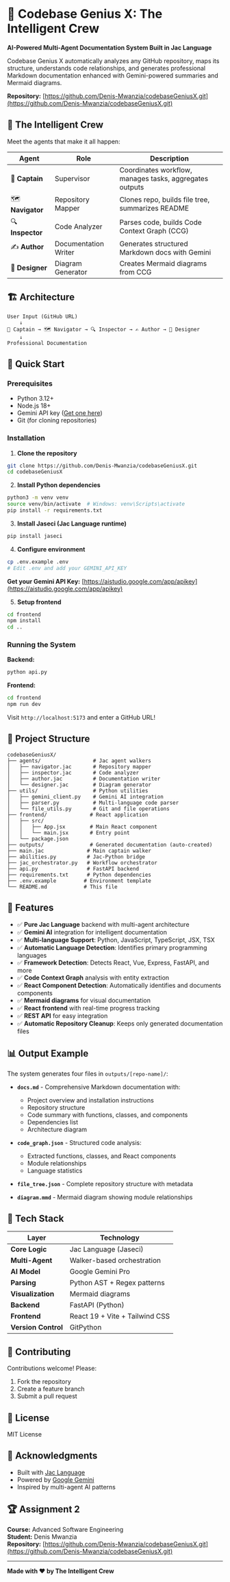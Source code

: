 # 🚀 Codebase Genius X: The Intelligent Crew

**AI-Powered Multi-Agent Documentation System Built in Jac Language**

Codebase Genius X automatically analyzes any GitHub repository, maps its structure, understands code relationships, and generates professional Markdown documentation enhanced with Gemini-powered summaries and Mermaid diagrams.

**Repository:** [https://github.com/Denis-Mwanzia/codebaseGeniusX.git](https://github.com/Denis-Mwanzia/codebaseGeniusX.git)

## 🎯 The Intelligent Crew

Meet the agents that make it all happen:

| Agent | Role | Description |
|-------|------|-------------|
| 🧭 **Captain** | Supervisor | Coordinates workflow, manages tasks, aggregates outputs |
| 🗺️ **Navigator** | Repository Mapper | Clones repo, builds file tree, summarizes README |
| 🔍 **Inspector** | Code Analyzer | Parses code, builds Code Context Graph (CCG) |
| ✍️ **Author** | Documentation Writer | Generates structured Markdown docs with Gemini |
| 🎨 **Designer** | Diagram Generator | Creates Mermaid diagrams from CCG |

## 🏗️ Architecture

```
User Input (GitHub URL)
    ↓
🧭 Captain → 🗺️ Navigator → 🔍 Inspector → ✍️ Author → 🎨 Designer
    ↓
Professional Documentation
```

## 🚀 Quick Start

### Prerequisites

- Python 3.12+
- Node.js 18+
- Gemini API key ([Get one here](https://aistudio.google.com/app/apikey))
- Git (for cloning repositories)

### Installation

1. **Clone the repository**
```bash
git clone https://github.com/Denis-Mwanzia/codebaseGeniusX.git
cd codebaseGeniusX
```

2. **Install Python dependencies**
```bash
python3 -m venv venv
source venv/bin/activate  # Windows: venv\Scripts\activate
pip install -r requirements.txt
```

3. **Install Jaseci (Jac Language runtime)**
```bash
pip install jaseci
```

4. **Configure environment**
```bash
cp .env.example .env
# Edit .env and add your GEMINI_API_KEY
```

**Get your Gemini API Key:** [https://aistudio.google.com/app/apikey](https://aistudio.google.com/app/apikey)

5. **Setup frontend**
```bash
cd frontend
npm install
cd ..
```

### Running the System

**Backend:**
```bash
python api.py
```

**Frontend:**
```bash
cd frontend
npm run dev
```

Visit `http://localhost:5173` and enter a GitHub URL!

## 📁 Project Structure

```
codebaseGeniusX/
├── agents/                 # Jac agent walkers
│   ├── navigator.jac       # Repository mapper
│   ├── inspector.jac       # Code analyzer
│   ├── author.jac          # Documentation writer
│   └── designer.jac        # Diagram generator
├── utils/                  # Python utilities
│   ├── gemini_client.py    # Gemini AI integration
│   ├── parser.py           # Multi-language code parser
│   └── file_utils.py       # Git and file operations
├── frontend/              # React application
│   ├── src/
│   │   ├── App.jsx        # Main React component
│   │   └── main.jsx       # Entry point
│   └── package.json
├── outputs/               # Generated documentation (auto-created)
├── main.jac              # Main captain walker
├── abilities.py          # Jac-Python bridge
├── jac_orchestrator.py   # Workflow orchestrator
├── api.py                # FastAPI backend
├── requirements.txt      # Python dependencies
├── .env.example         # Environment template
└── README.md            # This file
```

## 🎨 Features

- ✅ **Pure Jac Language** backend with multi-agent architecture
- ✅ **Gemini AI** integration for intelligent documentation
- ✅ **Multi-language Support**: Python, JavaScript, TypeScript, JSX, TSX
- ✅ **Automatic Language Detection**: Identifies primary programming languages
- ✅ **Framework Detection**: Detects React, Vue, Express, FastAPI, and more
- ✅ **Code Context Graph** analysis with entity extraction
- ✅ **React Component Detection**: Automatically identifies and documents components
- ✅ **Mermaid diagrams** for visual documentation
- ✅ **React frontend** with real-time progress tracking
- ✅ **REST API** for easy integration
- ✅ **Automatic Repository Cleanup**: Keeps only generated documentation files

## 📊 Output Example

The system generates four files in `outputs/[repo-name]/`:

- **`docs.md`** - Comprehensive Markdown documentation with:
  - Project overview and installation instructions
  - Repository structure
  - Code summary with functions, classes, and components
  - Dependencies list
  - Architecture diagram
  
- **`code_graph.json`** - Structured code analysis:
  - Extracted functions, classes, and React components
  - Module relationships
  - Language statistics
  
- **`file_tree.json`** - Complete repository structure with metadata

- **`diagram.mmd`** - Mermaid diagram showing module relationships

## 🧠 Tech Stack

| Layer | Technology |
|-------|-----------|
| **Core Logic** | Jac Language (Jaseci) |
| **Multi-Agent** | Walker-based orchestration |
| **AI Model** | Google Gemini Pro |
| **Parsing** | Python AST + Regex patterns |
| **Visualization** | Mermaid diagrams |
| **Backend** | FastAPI (Python) |
| **Frontend** | React 19 + Vite + Tailwind CSS |
| **Version Control** | GitPython |

## 🤝 Contributing

Contributions welcome! Please:
1. Fork the repository
2. Create a feature branch
3. Submit a pull request

## 📄 License

MIT License

## 🙏 Acknowledgments

- Built with [Jac Language](https://jaclang.org)
- Powered by [Google Gemini](https://deepmind.google/technologies/gemini/)
- Inspired by multi-agent AI patterns

## 🏆 Assignment 2

**Course:** Advanced Software Engineering  
**Student:** Denis Mwanzia  
**Repository:** [https://github.com/Denis-Mwanzia/codebaseGeniusX.git](https://github.com/Denis-Mwanzia/codebaseGeniusX.git)

---

**Made with ❤️ by The Intelligent Crew**

